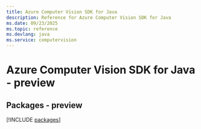 ```yaml
---
title: Azure Computer Vision SDK for Java
description: Reference for Azure Computer Vision SDK for Java
ms.date: 09/23/2025
ms.topic: reference
ms.devlang: java
ms.service: computervision
---
```

# Azure Computer Vision SDK for Java - preview
## Packages - preview
[!INCLUDE [packages](computer-vision-index.md)]